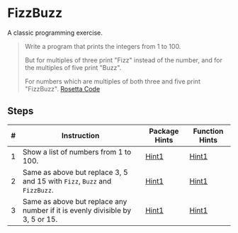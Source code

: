 # FizzBuzz

A classic programming exercise.

> Write a program that prints the integers from 1 to 100.
> 
> But for multiples of three print "Fizz" instead of the number, and for the multiples of five print "Buzz".
> 
> For numbers which are multiples of both three and five print "FizzBuzz".
[Rosetta Code](http://rosettacode.org/wiki/FizzBuzz)

## Steps

| # | Instruction | Package Hints | Function Hints |
|---|-------------|---------------|----------------|
| 1 | Show a list of numbers from 1 to 100. | [Hint1](http://package.elm-lang.org/packages/elm-lang/core/3.0.0/Graphics-Element) | [Hint1](http://package.elm-lang.org/packages/elm-lang/core/3.0.0/Graphics-Element#sshow) |
| 2 | Same as above but replace 3, 5 and 15 with `Fizz`, `Buzz` and `FizzBuzz`. | [Hint1](http://package.elm-lang.org/packages/elm-lang/core/3.0.0/List) | [Hint1](http://package.elm-lang.org/packages/elm-lang/core/3.0.0/List#map) |
| 3 | Same as above but replace any number if it is evenly divisible by 3, 5 or 15. | [Hint1](http://package.elm-lang.org/packages/elm-lang/core/3.0.0/Basics) | [Hint1](http://package.elm-lang.org/packages/elm-lang/core/3.0.0/Basics#%) |